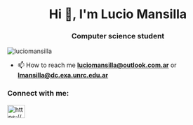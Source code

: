 <h1 align="center">Hi 👋, I'm Lucio Mansilla</h1>
<h3 align="center">Computer science student</h3>

<p align="left"> <img src="https://komarev.com/ghpvc/?username=luciomansilla&label=Profile%20views&color=0e75b6&style=flat" alt="luciomansilla" /> </p>

- 📫 How to reach me **luciomansilla@outlook.com.ar** or **lmansilla@dc.exa.unrc.edu.ar**

<h3 align="left">Connect with me:</h3>
<p align="left">
<a href="https://linkedin.com/in/mansillalucio" target="blank"><img align="center" src="https://cdn.jsdelivr.net/npm/simple-icons@3.0.1/icons/linkedin.svg" alt="https://www.linkedin.com/feed/" height="30" width="40" /></a>
</p>
